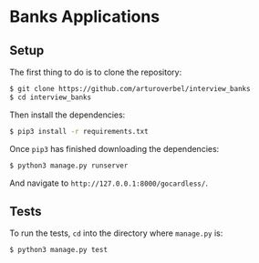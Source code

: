# Banks Applications

## Setup

The first thing to do is to clone the repository:

```sh
$ git clone https://github.com/arturoverbel/interview_banks
$ cd interview_banks
```
Then install the dependencies:

```sh
$ pip3 install -r requirements.txt
```
Once `pip3` has finished downloading the dependencies:
```sh
$ python3 manage.py runserver
```
And navigate to `http://127.0.0.1:8000/gocardless/`.

## Tests

To run the tests, `cd` into the directory where `manage.py` is:
```sh
$ python3 manage.py test
``` 
